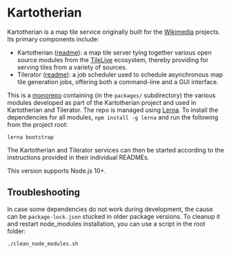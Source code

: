 # Kartotherian 

Kartotherian is a map tile service originally built for the [Wikimedia](https://www.wikimedia.org/) projects. Its primary components include:
* Kartotherian ([readme](packages/kartotherian/README.md)): a map tile server tying together various open source modules from the [TileLive](https://github.com/mapbox/tilelive) ecosystem, thereby providing for serving tiles from a variety of sources.
* Tilerator ([readme](packages/tilerator/README.md)): a job scheduler used to schedule asynchronous map tile generation jobs, offering both a command-line and a GUI interface.

This is a [monorepo](https://en.wikipedia.org/wiki/Monorepo) containing (in the `packages/` subdirectory) the various modules developed as part of the Kartotherian project and used in Kartotherian and Tilerator. The repo is managed using [Lerna](https://github.com/lerna/lerna). To install the dependencies for all modules, `npm install -g lerna` and run the following from the project root:

```
lerna bootstrap
```

The Kartotherian and Tilerator services can then be started according to the instructions provided in their individual READMEs.

This version supports Node.js 10+.

## Troubleshooting

In case some dependencies do not work during development, the cause can be `package-lock.json` stucked in older package versions. To cleanup it and restart node_modules installation, you can use a script in the root folder:

```
./clean_node_modules.sh
```
